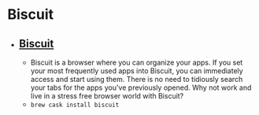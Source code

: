 # Biscuit
- [Biscuit](https://eatbiscuit.com/)
  - 
  - Biscuit is a browser where you can organize your apps. If you set your most frequently used apps into Biscuit, you can immediately access and start using them. There is no need to tidiously search your tabs for the apps you've previously opened. Why not work and live in a stress free browser world with Biscuit?
  - `brew cask install biscuit`
